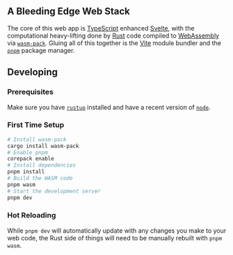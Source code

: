 ## A Bleeding Edge Web Stack
The core of this web app is [TypeScript](https://www.typescriptlang.org/) enhanced [Svelte](https://svelte.dev/), with the computational heavy-lifting done by [Rust](https://www.rust-lang.org/) code compiled to [WebAssembly](https://webassembly.org/) via [`wasm-pack`](https://rustwasm.github.io/wasm-pack/). Gluing all of this together is the [Vite](https://vitejs.dev/) module bundler and the [`pnpm`](https://pnpm.io/) package manager.

## Developing
### Prerequisites
Make sure you have [`rustup`](https://rustup.rs/) installed and have a recent version of [`node`](https://nodejs.org/).
### First Time Setup
```sh
# Install wasm-pack
cargo install wasm-pack
# Enable pnpm
corepack enable
# Install dependencies
pnpm install
# Build the WASM code
pnpm wasm
# Start the development server
pnpm dev
```
### Hot Reloading
While `pnpm dev` will automatically update with any changes you make to your web code, the Rust side of things will need to be manually rebuilt with `pnpm wasm`.